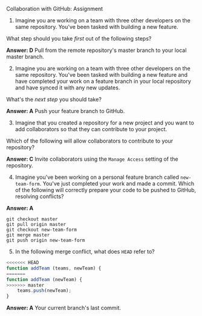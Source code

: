 Collaboration with GitHub: Assignment

1. Imagine you are working on a team with three other developers on the same repository. You've been tasked with building a new feature.

What step should you take _first_ out of the following steps?

**Answer:  D** Pull from the remote repository's master branch to your local master branch.

2. Imagine you are working on a team with three other developers on the same repository. You've been tasked with building a new feature and have completed your work on a feature branch in your local repository and have synced it with any new updates. 

What's the _next step_ you should take?

**Answer:  A** Push your feature branch to GitHub.

3. Imagine that you created a repository for a new project and you want to add collaborators so that they can contribute to your project.

Which of the following will allow collaborators to contribute to your repository?

**Answer: C** Invite collaborators using the `Manage Access` setting of the repository.


4. Imagine you've been working on a personal feature branch called `new-team-form`. You've just completed your work and made a commit.
Which of the following will correctly prepare your code to be pushed to GitHub, resolving conflicts?

**Answer:  A** 

```
git checkout master
git pull origin master
git checkout new-team-form
git merge master
git push origin new-team-form
```

5. In the following merge conflict, what does `HEAD` refer to?

```js
<<<<<<< HEAD
function addTeam (teams, newTeam) {
=======
function addTeam (newTeam) {
>>>>>>> master
    teams.push(newTeam);
}
```

**Answer:  A** Your current branch's last commit.


